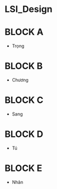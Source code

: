# LSI_Design

# BLOCK A
- Trọng
# BLOCK B
- Chương
# BLOCK C
- Sang
# BLOCK D
- Tú
# BLOCK E
- Nhân
